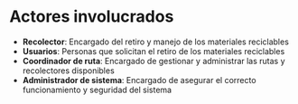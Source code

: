 # Actores involucrados

- **Recolector**: Encargado del retiro y manejo de los materiales reciclables
- **Usuarios**: Personas que solicitan el retiro de los materiales reciclables
- **Coordinador de ruta**: Encargado de gestionar y administrar las rutas y recolectores disponibles
- **Administrador de sistema**: Encargado de asegurar el correcto funcionamiento y seguridad del sistema
